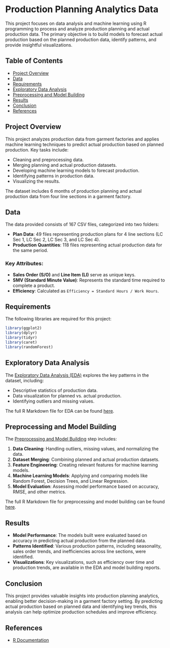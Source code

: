# Production Planning Analytics Data

This project focuses on data analysis and machine learning using R programming to process and analyze production planning and actual production data. The primary objective is to build models to forecast actual production based on the planned production data, identify patterns, and provide insightful visualizations.

## Table of Contents
- [Project Overview](#project-overview)
- [Data](#data)
- [Requirements](#requirements)
- [Exploratory Data Analysis](#exploratory-data-analysis)
- [Preprocessing and Model Building](#preprocessing-and-model-building)
- [Results](#results)
- [Conclusion](#conclusion)
- [References](#references)

## Project Overview
This project analyzes production data from garment factories and applies machine learning techniques to predict actual production based on planned production. Key tasks include:
- Cleaning and preprocessing data.
- Merging planning and actual production datasets.
- Developing machine learning models to forecast production.
- Identifying patterns in production data.
- Visualizing the results.

The dataset includes 6 months of production planning and actual production data from four line sections in a garment factory.

## Data
The data provided consists of 167 CSV files, categorized into two folders:
- **Plan Data**: 49 files representing production plans for 4 line sections (LC Sec 1, LC Sec 2, LC Sec 3, and LC Sec 4).
- **Production Quantities**: 118 files representing actual production data for the same period.

### Key Attributes:
- **Sales Order (S/O)** and **Line Item (LI)** serve as unique keys.
- **SMV (Standard Minute Value)**: Represents the standard time required to complete a product.
- **Efficiency**: Calculated as `Efficiency = Standard Hours / Work Hours`.

## Requirements
The following libraries are required for this project:

```R
library(ggplot2)
library(dplyr)
library(tidyr)
library(caret)
library(randomForest)
```

## Exploratory Data Analysis
The [Exploratory Data Analysis (EDA)](Exploratory_Data_Analysis.html) explores the key patterns in the dataset, including:
- Descriptive statistics of production data.
- Data visualization for planned vs. actual production.
- Identifying outliers and missing values.

The full R Markdown file for EDA can be found [here](Exploratory_Data_Analysis.Rmd).

## Preprocessing and Model Building
The [Preprocessing and Model Building](Preprocessing_And_Model_Building.nb.html) step includes:
1. **Data Cleaning**: Handling outliers, missing values, and normalizing the data.
2. **Dataset Merging**: Combining planned and actual production datasets.
3. **Feature Engineering**: Creating relevant features for machine learning models.
4. **Machine Learning Models**: Applying and comparing models like Random Forest, Decision Trees, and Linear Regression.
5. **Model Evaluation**: Assessing model performance based on accuracy, RMSE, and other metrics.

The full R Markdown file for preprocessing and model building can be found [here](Preprocessing_And_Model_Building.Rmd).

## Results
- **Model Performance**: The models built were evaluated based on accuracy in predicting actual production from the planned data.
- **Patterns Identified**: Various production patterns, including seasonality, sales order trends, and inefficiencies across line sections, were identified.
- **Visualizations**: Key visualizations, such as efficiency over time and production trends, are available in the EDA and model building reports.

## Conclusion
This project provides valuable insights into production planning analytics, enabling better decision-making in a garment factory setting. By predicting actual production based on planned data and identifying key trends, this analysis can help optimize production schedules and improve efficiency.

## References

- [R Documentation](https://www.rdocumentation.org/)
